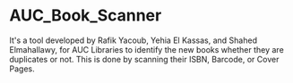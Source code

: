 # AUC_Book_Scanner
It's a tool developed by Rafik Yacoub, Yehia El Kassas, and Shahed Elmahallawy, for AUC Libraries to identify the new books whether they are duplicates or not. This is done by scanning their ISBN, Barcode, or Cover Pages.
